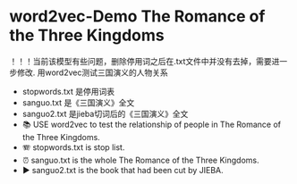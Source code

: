 # word2vec-Demo The Romance of the Three Kingdoms
！！！当前该模型有些问题，删除停用词之后在.txt文件中并没有去掉，需要进一步修改.
用word2vec测试三国演义的人物关系
- stopwords.txt 是停用词表
- sanguo.txt 是《三国演义》全文
- sanguo2.txt 是jieba切词后的《三国演义》全文
- 📚 USE word2vec to test the relationship of people in The Romance of the Three Kingdoms.
- 🪗 stopwords.txt is stop list.
- ⏰ sanguo.txt is the whole The Romance of the Three Kingdoms.
- ▶️ sanguo2.txt is the book that had been cut by JIEBA.
